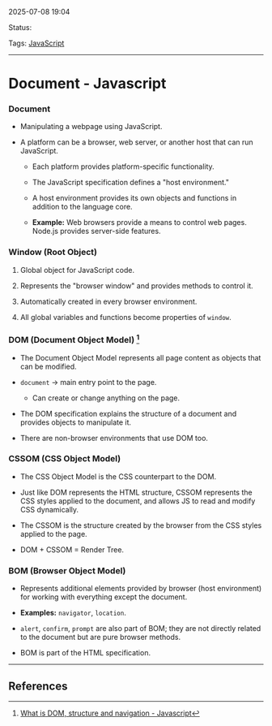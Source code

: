 
2025-07-08 19:04

Status:

Tags: [JavaScript](../../../3%20-%20Tags/JavaScript.md)

---
# Document - Javascript
### Document

- Manipulating a webpage using JavaScript.
    
- A platform can be a browser, web server, or another host that can run JavaScript.
    
    - Each platform provides platform-specific functionality.
        
    - The JavaScript specification defines a "host environment."
        
    - A host environment provides its own objects and functions in addition to the language core.
        
    - **Example:** Web browsers provide a means to control web pages. Node.js provides server-side features.
        

### Window (Root Object)

1. Global object for JavaScript code.
    
2. Represents the "browser window" and provides methods to control it.
    
3. Automatically created in every browser environment.
    
4. All global variables and functions become properties of `window`.
    

### DOM (Document Object Model) [^1]

- The Document Object Model represents all page content as objects that can be modified.
    
- `document` → main entry point to the page.
    
    - Can create or change anything on the page.
        
- The DOM specification explains the structure of a document and provides objects to manipulate it.
    
- There are non-browser environments that use DOM too.
    

### CSSOM (CSS Object Model)

- The CSS Object Model is the CSS counterpart to the DOM.
    
- Just like DOM represents the HTML structure, CSSOM represents the CSS styles applied to the document, and allows JS to read and modify CSS dynamically.
    
- The CSSOM is the structure created by the browser from the CSS styles applied to the page.
    
- DOM + CSSOM = Render Tree.
    

### BOM (Browser Object Model)

- Represents additional elements provided by browser (host environment) for working with everything except the document.
    
- **Examples:** `navigator`, `location`.
    
- `alert`, `confirm`, `prompt` are also part of BOM; they are not directly related to the document but are pure browser methods.
    
- BOM is part of the HTML specification.

---
## References
[^1]: [What is DOM, structure and navigation - Javascript](What%20is%20DOM,%20structure%20and%20navigation%20-%20Javascript.md)